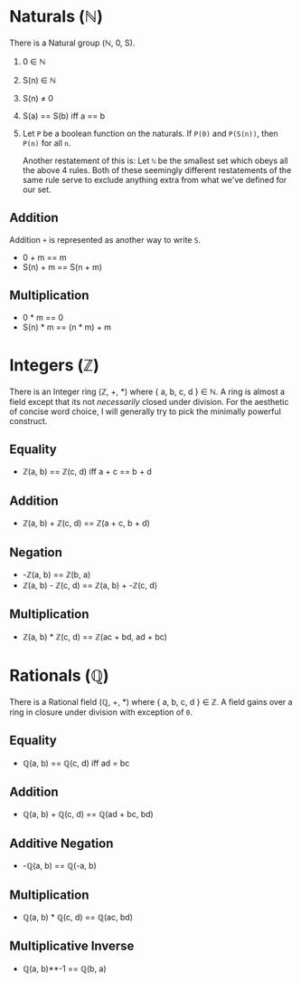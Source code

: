 # Naturals (ℕ)

There is a Natural group (ℕ, 0, S).

1. 0 ∈ ℕ
2. S(n) ∈ ℕ
3. S(n) ≠ 0
4. S(a) == S(b) iff a == b
5. Let `P` be a boolean function on the naturals. If `P(0)` and `P(S(n))`, then
   `P(n)` for all `n`.

   Another restatement of this is: Let `ℕ` be the smallest set which obeys all 
   the above 4 rules. Both of these seemingly different restatements of the same 
   rule serve to exclude anything extra from what we've defined for our set.

## Addition

Addition `+` is represented as another way to write `S`.

  * 0 + m == m
  * S(n) + m == S(n + m)

## Multiplication

  * 0 * m == 0
  * S(n) * m == (n * m) + m

# Integers (ℤ)

There is an Integer ring (ℤ, +, *) where { a, b, c, d } ∈ ℕ. A ring is almost a
field except that its not *necessarily* closed under division. For the aesthetic
of concise word choice, I will generally try to pick the minimally powerful 
construct.

## Equality

  * ℤ(a, b) == ℤ(c, d) iff a + c == b + d

## Addition

  * ℤ(a, b) + ℤ(c, d) == ℤ(a + c, b + d)

## Negation

  * -ℤ(a, b) == ℤ(b, a)
  * ℤ(a, b) - ℤ(c, d) == ℤ(a, b) + -ℤ(c, d)

## Multiplication

  * ℤ(a, b) * ℤ(c, d) == ℤ(ac + bd, ad + bc)

# Rationals (ℚ)

There is a Rational field (ℚ, +, *) where { a, b, c, d } ∈ ℤ. A field gains 
over a ring in closure under division with exception of `0`.

## Equality

  * ℚ(a, b) == ℚ(c, d) iff ad = bc

## Addition

  * ℚ(a, b) + ℚ(c, d) == ℚ(ad + bc, bd)

## Additive Negation

  * -ℚ(a, b) == ℚ(-a, b)
 
## Multiplication

  * ℚ(a, b) * ℚ(c, d) == ℚ(ac, bd)

## Multiplicative Inverse

  * ℚ(a, b)**-1 == ℚ(b, a)
